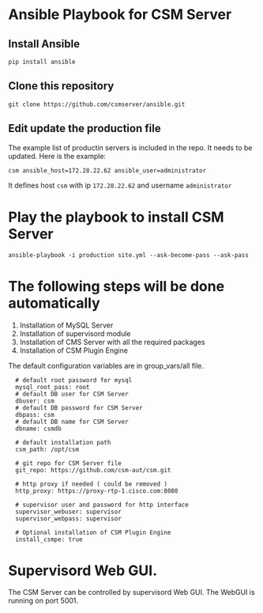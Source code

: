 # Ansible Playbook for CSM Server

## Install Ansible

```pip install ansible```

## Clone this repository

```git clone https://github.com/csmserver/ansible.git```

## Edit update the production file
The example list of productin servers is included in the repo. It needs to be updated. Here is the example:

```csm ansible_host=172.28.22.62 ansible_user=administrator```

It defines host `csm` with ip `172.28.22.62` and username `administrator`

# Play the playbook to install CSM Server

```ansible-playbook -i production site.yml --ask-become-pass --ask-pass```

# The following steps will be done automatically

1. Installation of MySQL Server
2. Installation of supervisord module
3. Installation of CMS Server with all the required packages
4. Installation of CSM Plugin Engine


The default configuration variables are in group_vars/all file.

```
  # default root password for mysql 
  mysql_root_pass: root
  # default DB user for CSM Server
  dbuser: csm
  # default DB password for CSM Server
  dbpass: csm
  # default DB name for CSM Server
  dbname: csmdb

  # default installation path
  csm_path: /opt/csm

  # git repo for CSM Server file
  git_repo: https://github.com/csm-aut/csm.git

  # http proxy if needed ( could be removed )
  http_proxy: https://proxy-rtp-1.cisco.com:8080

  # supervisor user and password for http interface
  supervisor_webuser: supervisor
  supervisor_webpass: supervisor

  # Optional installation of CSM Plugin Engine
  install_csmpe: true
```


# Supervisord Web GUI.
The CSM Server can be controlled by supervisord Web GUI.
The WebGUI is running on port 5001.


